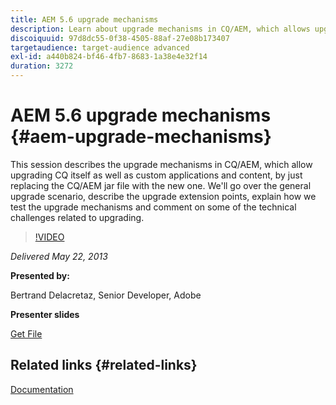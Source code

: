 ```yaml
---
title: AEM 5.6 upgrade mechanisms
description: Learn about upgrade mechanisms in CQ/AEM, which allows upgrading CQ itself as well as custom applications and content, by just replacing the CQ/AEM jar file with the new one. We'll go over the general upgrade scenario, describe the upgrade extension points, explain how we test the upgrade mechanisms and comment on some of the technical challenges related to upgrading.
discoiquuid: 97d8dc55-0f38-4505-88af-27e08b173407
targetaudience: target-audience advanced
exl-id: a440b824-bf46-4fb7-8683-1a38e4e32f14
duration: 3272
---
```

# AEM 5.6 upgrade mechanisms {#aem-upgrade-mechanisms}

This session describes the upgrade mechanisms in CQ/AEM, which allow upgrading CQ itself as well as custom applications and content, by just replacing the CQ/AEM jar file with the new one. We'll go over the general upgrade scenario, describe the upgrade extension points, explain how we test the upgrade mechanisms and comment on some of the technical challenges related to upgrading.

>[!VIDEO](https://video.tv.adobe.com/v/19576/?quality=9)

*Delivered May 22, 2013*

**Presented by:**

Bertrand Delacretaz, Senior Developer, Adobe

**Presenter slides**

[Get File](assets/cqgems-bdelacretaz-cq-upgrades-2013-05-22.pdf)

## Related links {#related-links}

[Documentation](https://docs.adobe.com/docs/en/cq/current/deploying/upgrading.html)

<!--
[Get back to the Overview](https://helpx.adobe.com/experience-manager/kt/eseminars/gems/aem-index.html)
-->
